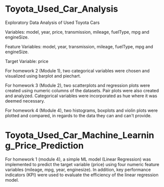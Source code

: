 # Toyota_Used_Car_Analysis
Exploratory Data Analysis of Used Toyota Cars

Variables: model, year, price, transmission, mileage, fuelType, mpg and engineSize.

Feature Variables: model, year, transmission, mileage, fuelType, mpg and engineSize.

Target Variable: price 

For homework 2 (Module 1), two categorical variables were chosen and visualized using barplot and piechart.

For homework 3 (Module 2), two scatterplots and regression plots were created using numeric columns of the datasets. Pair plots were also created and analyzed. Categorical variables were incorporated as hue where it was deemed necessary.

For homework 4 (Module 4), two histograms, boxplots and violin plots were plotted and compared, in regards to the data they can and can't provide.

# Toyota_Used_Car_Machine_Learning_Price_Prediction
For homework 1 (module 4), a simple ML model (Linear Regression) was implemented to predict the target variable (price) using four numeric feature variables (mileage, mpg, year, enginesize). In addition, key performance indicators (KPI) were used to evaluate the efficiency of the linear regression model. 
